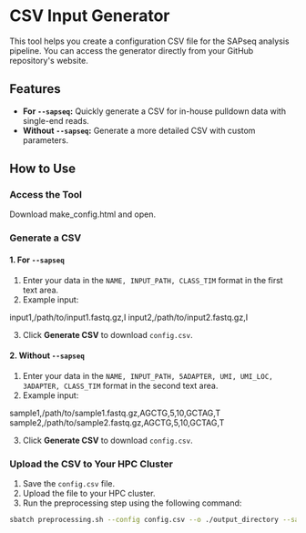 # CSV Input Generator

This tool helps you create a configuration CSV file for the SAPseq analysis pipeline. You can access the generator directly from your GitHub repository's website.

## Features

- **For `--sapseq`:** Quickly generate a CSV for in-house pulldown data with single-end reads.
- **Without `--sapseq`:** Generate a more detailed CSV with custom parameters.

## How to Use

### Access the Tool
Download make_config.html and open.

### Generate a CSV

#### 1. For `--sapseq`
1. Enter your data in the `NAME, INPUT_PATH, CLASS_TIM` format in the first text area.
2. Example input:

input1,/path/to/input1.fastq.gz,I input2,/path/to/input2.fastq.gz,I

3. Click **Generate CSV** to download `config.csv`.

#### 2. Without `--sapseq`
1. Enter your data in the `NAME, INPUT_PATH, 5ADAPTER, UMI, UMI_LOC, 3ADAPTER, CLASS_TIM` format in the second text area.
2. Example input:

sample1,/path/to/sample1.fastq.gz,AGCTG,5,10,GCTAG,T sample2,/path/to/sample2.fastq.gz,AGCTG,5,10,GCTAG,T

3. Click **Generate CSV** to download `config.csv`.

### Upload the CSV to Your HPC Cluster
1. Save the `config.csv` file.
2. Upload the file to your HPC cluster.
3. Run the preprocessing step using the following command:
```bash
sbatch preprocessing.sh --config config.csv --o ./output_directory --sapseq


